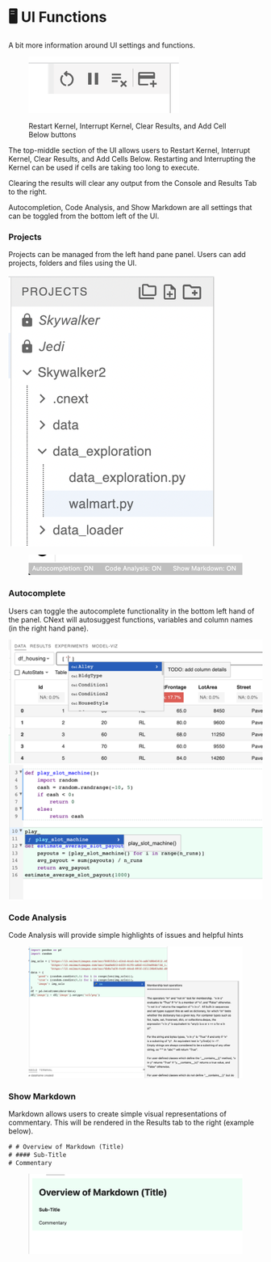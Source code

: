 # 🖥 UI Functions

A bit more information around UI settings and functions.&#x20;

<figure><img src=".gitbook/assets/image (2) (2).png" alt=""><figcaption><p>Restart Kernel, Interrupt Kernel, Clear Results, and Add Cell Below buttons</p></figcaption></figure>

The top-middle section of the UI allows users to Restart Kernel, Interrupt Kernel, Clear Results, and Add Cells Below. Restarting and Interrupting the Kernel can be used if cells are taking too long to execute.&#x20;

Clearing the results will clear any output from the Console and Results Tab to the right.&#x20;

Autocompletion, Code Analysis, and Show Markdown are all settings that can be toggled from the bottom left of the UI.

### Projects

Projects can be managed from the left hand pane panel. Users can add projects, folders and files using the UI.&#x20;

![](<.gitbook/assets/image (7).png>)

<figure><img src=".gitbook/assets/image (8).png" alt=""><figcaption></figcaption></figure>

### Autocomplete

Users can toggle the autocomplete functionality in the bottom left hand of the panel. CNext will autosuggest functions, variables and column names (in the right hand pane).&#x20;

![](<.gitbook/assets/image (3) (1).png>)![](<.gitbook/assets/image (2) (1).png>)



### Code Analysis

Code Analysis will provide simple highlights of issues and helpful hints

<figure><img src=".gitbook/assets/image (1).png" alt=""><figcaption></figcaption></figure>



### Show Markdown

Markdown allows users to create simple visual representations of commentary. This will be rendered in the Results tab to the right (example below).&#x20;

```
# # Overview of Markdown (Title)
# #### Sub-Title
# Commentary     
```

<figure><img src=".gitbook/assets/image (4).png" alt=""><figcaption></figcaption></figure>
